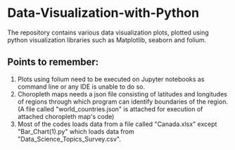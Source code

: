 # Data-Visualization-with-Python
The repository contains various data visualization plots, plotted using python visualization libraries such as Matplotlib, seaborn and folium.

## Points to remember:
1. Plots using folium need to be executed on Jupyter notebooks as command line or any IDE is unable to do so.
2. Choropleth maps needs a json file consisting of latitudes and longitudes of regions through which program can identify boundaries of the region. (A file called "world_countries.json" is attached for execution of attached choropleth map's code)
3. Most of the codes loads data from a file called "Canada.xlsx" except "Bar_Chart(1).py" which loads data from "Data_Science_Topics_Survey.csv".
